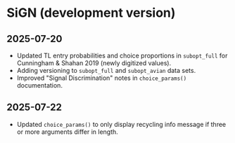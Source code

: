 # SiGN (development version)

## 2025-07-20
- Updated TL entry probabilities and choice proportions in `subopt_full` for Cunningham & Shahan 2019 (newly digitized values).
- Adding versioning to `subopt_full` and `subopt_avian` data sets.
- Improved "Signal Discrimination" notes in `choice_params()` documentation.

## 2025-07-22
- Updated `choice_params()` to only display recycling info message if three or more arguments differ in length.
